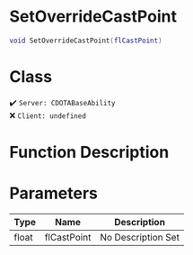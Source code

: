 # SetOverrideCastPoint
```lua
void SetOverrideCastPoint(flCastPoint)
```
# Class
✔️ `Server: CDOTABaseAbility`  
❌ `Client: undefined`  

# Function Description

# Parameters
Type|Name|Description
--|--|--
float|flCastPoint|No Description Set
